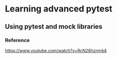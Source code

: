 # Learning advanced pytest
## Using pytest and mock libraries
### Reference
https://www.youtube.com/watch?v=RcN26hznmk4
